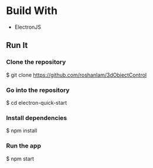 
# Build With 

* ElectronJS 

## Run It

### Clone the repository
$ git clone https://github.com/roshanlam/3dObjectControl
### Go into the repository
$ cd electron-quick-start
### Install dependencies
$ npm install
### Run the app
$ npm start
